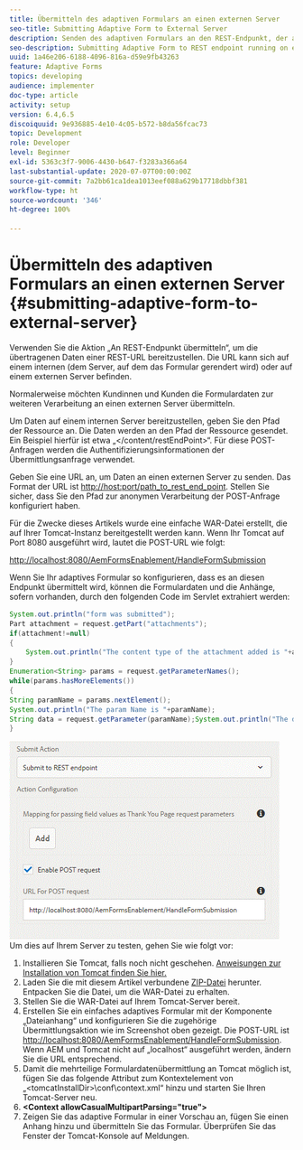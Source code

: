 ```yaml
---
title: Übermitteln des adaptiven Formulars an einen externen Server
seo-title: Submitting Adaptive Form to External Server
description: Senden des adaptiven Formulars an den REST-Endpunkt, der auf einem externen Server ausgeführt wird
seo-description: Submitting Adaptive Form to REST endpoint running on external server
uuid: 1a46e206-6188-4096-816a-d59e9fb43263
feature: Adaptive Forms
topics: developing
audience: implementer
doc-type: article
activity: setup
version: 6.4,6.5
discoiquuid: 9e936885-4e10-4c05-b572-b8da56fcac73
topic: Development
role: Developer
level: Beginner
exl-id: 5363c3f7-9006-4430-b647-f3283a366a64
last-substantial-update: 2020-07-07T00:00:00Z
source-git-commit: 7a2bb61ca1dea1013eef088a629b17718dbbf381
workflow-type: ht
source-wordcount: '346'
ht-degree: 100%

---
```


# Übermitteln des adaptiven Formulars an einen externen Server {#submitting-adaptive-form-to-external-server}

Verwenden Sie die Aktion „An REST-Endpunkt übermitteln“, um die übertragenen Daten einer REST-URL bereitzustellen. Die URL kann sich auf einem internen (dem Server, auf dem das Formular gerendert wird) oder auf einem externen Server befinden.

Normalerweise möchten Kundinnen und Kunden die Formulardaten zur weiteren Verarbeitung an einen externen Server übermitteln.

Um Daten auf einem internen Server bereitzustellen, geben Sie den Pfad der Ressource an. Die Daten werden an den Pfad der Ressource gesendet. Ein Beispiel hierfür ist etwa „&lt;/content/restEndPoint>“. Für diese POST-Anfragen werden die Authentifizierungsinformationen der Übermittlungsanfrage verwendet.

Geben Sie eine URL an, um Daten an einen externen Server zu senden. Das Format der URL ist <http://host:port/path_to_rest_end_point>. Stellen Sie sicher, dass Sie den Pfad zur anonymen Verarbeitung der POST-Anfrage konfiguriert haben.

Für die Zwecke dieses Artikels wurde eine einfache WAR-Datei erstellt, die auf Ihrer Tomcat-Instanz bereitgestellt werden kann. Wenn Ihr Tomcat auf Port 8080 ausgeführt wird, lautet die POST-URL wie folgt:

<http://localhost:8080/AemFormsEnablement/HandleFormSubmission>

Wenn Sie Ihr adaptives Formular so konfigurieren, dass es an diesen Endpunkt übermittelt wird, können die Formulardaten und die Anhänge, sofern vorhanden, durch den folgenden Code im Servlet extrahiert werden:

```java
System.out.println("form was submitted");
Part attachment = request.getPart("attachments");
if(attachment!=null)
{
    System.out.println("The content type of the attachment added is "+attachment.getContentType());
}
Enumeration<String> params = request.getParameterNames();
while(params.hasMoreElements())
{
String paramName = params.nextElement();
System.out.println("The param Name is "+paramName);
String data = request.getParameter(paramName);System.out.println("The data  is "+data);
}
```

![Formularübermittlung](assets/formsubmission.gif)
Um dies auf Ihrem Server zu testen, gehen Sie wie folgt vor:

1. Installieren Sie Tomcat, falls noch nicht geschehen. [Anweisungen zur Installation von Tomcat finden Sie hier.](https://helpx.adobe.com/de/experience-manager/kt/forms/using/preparing-datasource-for-form-data-model-tutorial-use.html)
1. Laden Sie die mit diesem Artikel verbundene [ZIP-Datei](assets/aemformsenablement.zip) herunter. Entpacken Sie die Datei, um die WAR-Datei zu erhalten.
1. Stellen Sie die WAR-Datei auf Ihrem Tomcat-Server bereit.
1. Erstellen Sie ein einfaches adaptives Formular mit der Komponente „Dateianhang“ und konfigurieren Sie die zugehörige Übermittlungsaktion wie im Screenshot oben gezeigt. Die POST-URL ist <http://localhost:8080/AemFormsEnablement/HandleFormSubmission>. Wenn AEM und Tomcat nicht auf „localhost“ ausgeführt werden, ändern Sie die URL entsprechend.
1. Damit die mehrteilige Formulardatenübermittlung an Tomcat möglich ist, fügen Sie das folgende Attribut zum Kontextelement von „&lt;tomcatInstallDir>\conf\context.xml“ hinzu und starten Sie Ihren Tomcat-Server neu.
1. **&lt;Context allowCasualMultipartParsing=&quot;true&quot;>**
1. Zeigen Sie das adaptive Formular in einer Vorschau an, fügen Sie einen Anhang hinzu und übermitteln Sie das Formular. Überprüfen Sie das Fenster der Tomcat-Konsole auf Meldungen.
